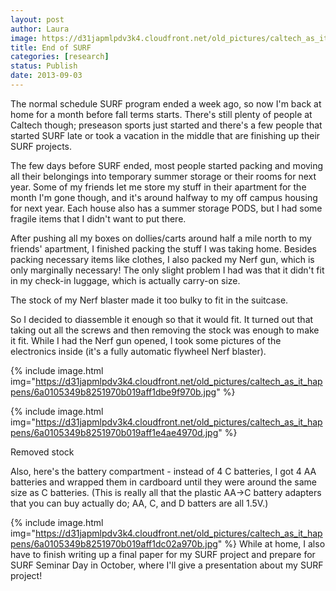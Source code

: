 ```yaml
---
layout: post
author: Laura
image: https://d31japmlpdv3k4.cloudfront.net/old_pictures/caltech_as_it_happens/6a0105349b8251970b019aff1e1a52970c.jpg
title: End of SURF
categories: [research]
status: Publish
date: 2013-09-03
---
```


The normal schedule SURF program ended a week ago, so now I'm back at home for a month before fall terms starts. There's still plenty of people at Caltech though; preseason sports just started and there's a few people that started SURF late or took a vacation in the middle that are finishing up their SURF projects.

The few days before SURF ended, most people started packing and moving all their belongings into temporary summer storage or their rooms for next year. Some of my friends let me store my stuff in their apartment for the month I'm gone though, and it's around halfway to my off campus housing for next year. Each house also has a summer storage PODS, but I had some fragile items that I didn't want to put there.

After pushing all my boxes on dollies/carts around half a mile north to my friends' apartment, I finished packing the stuff I was taking home. Besides packing necessary items like clothes, I also packed my Nerf gun, which is only marginally necessary! The only slight problem I had was that it didn't fit in my check-in luggage, which is actually carry-on size. 

<div class="photo-caption caption-xid-6a0105349b8251970b019aff1e1a52970c" id="caption-xid-6a0105349b8251970b019aff1e1a52970c">The stock of my Nerf blaster made it too bulky to fit in the suitcase.

So I decided to diassemble it enough so that it would fit. It turned out that taking out all the screws and then removing the stock was enough to make it fit. While I had the Nerf gun opened, I took some pictures of the electronics inside (it's a fully automatic flywheel Nerf blaster).


{% include image.html img="https://d31japmlpdv3k4.cloudfront.net/old_pictures/caltech_as_it_happens/6a0105349b8251970b019aff1dbe9f970b.jpg" %}

{% include image.html img="https://d31japmlpdv3k4.cloudfront.net/old_pictures/caltech_as_it_happens/6a0105349b8251970b019aff1e4ae4970d.jpg" %}<div class="photo-caption caption-xid-6a0105349b8251970b019aff1e4ae4970d" id="caption-xid-6a0105349b8251970b019aff1e4ae4970d">Removed stock

Also, here's the battery compartment - instead of 4 C batteries, I got 4 AA batteries and wrapped them in cardboard until they were around the same size as C batteries. (This is really all that the plastic AA-&gt;C battery adapters that you can buy actually do; AA, C, and D batters are all 1.5V.)

{% include image.html img="https://d31japmlpdv3k4.cloudfront.net/old_pictures/caltech_as_it_happens/6a0105349b8251970b019aff1dc02a970b.jpg" %}
While at home, I also have to finish writing up a final paper for my SURF project and prepare for SURF Seminar Day in October, where I'll give a presentation about my SURF project!
